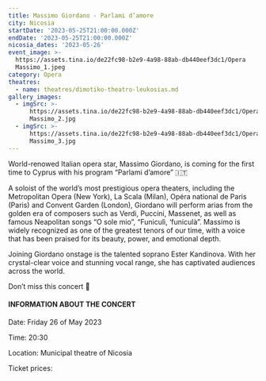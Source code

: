 ```yaml
---
title: Massimo Giordano - Parlami d’amore
city: Nicosia
startDate: '2023-05-25T21:00:00.000Z'
endDate: '2023-05-25T21:00:00.000Z'
nicosia_dates: '2023-05-26'
event_image: >-
  https://assets.tina.io/de22fc98-b2e9-4a98-88ab-db440eef3dc1/Opera
  Massimo_1.jpeg
category: Opera
theatres:
  - name: theatres/dimotiko-theatro-leukosias.md
gallery_images:
  - imgSrc: >-
      https://assets.tina.io/de22fc98-b2e9-4a98-88ab-db440eef3dc1/Opera
      Massimo_2.jpg
  - imgSrc: >-
      https://assets.tina.io/de22fc98-b2e9-4a98-88ab-db440eef3dc1/Opera
      Massimo_3.jpg
---
```


World-renowed Italian opera star, Massimo Giordano, is coming for the first time to Cyprus with his program “Parlami d’amore” 🇮🇹

A soloist of the world’s most prestigious opera theaters, including the Metropolitan Opera (New York), La Scala (Milan), Opéra national de Paris (Paris) and Convent Garden (London), Giordano will perform arias from the golden era of composers such as Verdi, Puccini, Massenet, as well as famous Neapolitan songs “O sole mio”, “Funiculì, ‘funiculà”. Massimo is widely recognized as one of the greatest tenors of our time, with a voice that has been praised for its beauty, power, and emotional depth.

Joining Giordano onstage is the talented soprano Ester Kandinova. With her crystal-clear voice and stunning vocal range, she has captivated audiences across the world.

Don’t miss this concert 🎵 

#### INFORMATION ABOUT THE CONCERT

Date: Friday 26 of May 2023

Time: 20:30

Location: Municipal theatre of Nicosia

Ticket prices: 





